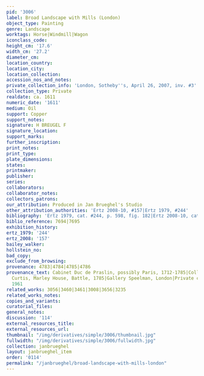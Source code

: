 ```yaml
---
pid: '3006'
label: Broad Landscape with Mills (London)
object_type: Painting
genre: Landscape
worktags: Horse|Windmill|Wagon
iconclass_code:
height_cm: '17.6'
width_cm: '27.2'
diameter_cm:
location_country:
location_city:
location_collection:
accession_nos_and_notes:
private_collection_info: 'London, Sotheby''s, April 26, 2007, inv. #3'
collection_type: Private
realdate: ca. 1611
numeric_date: '1611'
medium: Oil
support: Copper
support_notes:
signature: H BREUGEL F
signature_location:
support_marks:
further_inscription:
print_notes:
print_type:
plate_dimensions:
states:
printmaker:
publisher:
series:
collaborators:
collaborator_notes:
collectors_patrons:
our_attribution: Produced in Jan Brueghel's Studio
other_attribution_authorities: 'Ertz 2008-10, #157|Ertz 1979, #244'
bibliography: 'Ertz 1979, cat. #244, p. 598, fig. 182|Ertz 2008-10, cat. #157'
biblio_reference: 7694|7695
exhibition_history:
ertz_1979: '244'
ertz_2008: '157'
bailey_walker:
hollstein_no:
bad_copy:
exclude_from_browsing:
provenance: 4783|4784|4785|4786
provenance_text: Cabinet Duc de Praslin, possibly Paris, 1712-1785|Collection of W.S.C.
  Curtis, Marley House, Battle, 1785|Gallery Speelman, London|Private collection,
  1961
related_works: 3056|3460|3461|3008|3656|3235
related_works_notes:
copies_and_variants:
curatorial_files:
general_notes:
discussion: '114'
external_resources_title:
external_resources_url:
thumbnail: "/img/derivatives/simple/3006/thumbnail.jpg"
fullwidth: "/img/derivatives/simple/3006/fullwidth.jpg"
collection: janbrueghel
layout: janbrueghel_item
order: '0114'
permalink: "/janbrueghel/broad-landscape-with-mills-london"
---
```


